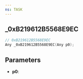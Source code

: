 ```yaml
---
ns: TASK
---
```

## _0xB219612B5568E9EC

```c
// 0xB219612B5568E9EC
Any _0xB219612B5568E9EC(Any p0);
```

## Parameters
* **p0**:
